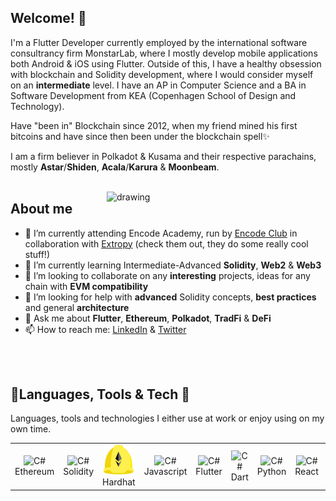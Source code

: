 ## Welcome! 🚀

I'm a Flutter Developer currently employed by the international software consultrancy firm MonstarLab, where I mostly develop mobile applications both Android & iOS using Flutter.
Outside of this, I have a healthy obsession with blockchain and Solidity development, where I would consider myself on an **intermediate** level.
I have an AP in Computer Science and a BA in Software Development from KEA (Copenhagen School of Design and Technology).

Have "been in" Blockchain since 2012, when my friend mined his first bitcoins and have since then been under the blockchain spell✨

I am a firm believer in Polkadot & Kusama and their respective parachains, mostly **Astar**/**Shiden**, **Acala**/**Karura** & **Moonbeam**.
</br>
</br>

<img align="right" src="https://thumbs.gfycat.com/EqualPowerfulKoodoo-size_restricted.gif" alt="drawing" width="350"/>

## About me
- 🔭 I’m currently attending Encode Academy, run by [Encode Club](https://www.encode.club/) in collaboration with [Extropy](https://extropy.io/) (check them out, they do some really cool stuff!)
- 🌱 I’m currently learning Intermediate-Advanced **Solidity**, **Web2** & **Web3**
- 👯 I’m looking to collaborate on any **interesting** projects, ideas for any chain with **EVM compatibility**
- 🤔 I’m looking for help with **advanced** Solidity concepts, **best practices** and general **architecture**
- 💬 Ask me about **Flutter**, **Ethereum**, **Polkadot**, **TradFi** & **DeFi**
- 📫 How to reach me: [LinkedIn](https://www.linkedin.com/in/oliver-h-duedam/) & [Twitter](https://twitter.com/oliverhduedam)
</br>
</br>

## 🔨Languages, Tools & Tech 👷
Languages, tools and technologies I either use at work or enjoy using on my own time.
<table>
  <tbody>
    <tr>
      <td align="center" width="96">
        <img src="https://img.icons8.com/color/96/000000/ethereum.png" width="48" height="48" alt="C#" style="max-width: 100%;">
      <br>Ethereum
      </td>
      <td align="center" width="96">
        <img src="https://docs.soliditylang.org/en/v0.8.7/_images/logo.svg" width="48" height="48" alt="C#" style="max-width: 100%;">
      <br>Solidity
      </td>
      <td align="center" width="96">
        <img src="./hardhat_logo.svg" width="48" height="48" alt="C#" style="max-width: 100%;">
      <br>Hardhat
      </td>
      <td align="center" width="96">
        <img src="https://img.icons8.com/color/96/000000/javascript--v1.png" width="48" height="48" alt="C#" style="max-width: 100%;">
      <br>Javascript
      </td>
      <td align="center" width="96" background="none">
        <img src="https://img.icons8.com/color/96/000000/flutter.png" width="48" height="48" alt="C#" style="max-width: 100%;">
      <br>Flutter
      </td>
      </td>
      <td align="center" width="96">
        <img src="https://img.icons8.com/color/96/000000/dart.png" width="48" height="48" alt="C#" style="max-width: 100%;">
      <br>Dart
      </td>
      <td align="center" width="96">
        <img src="https://img.icons8.com/fluency/96/000000/python.png" width="48" height="48" alt="C#" style="max-width: 100%;">
      <br>Python
      </td>
      </td>
      <td align="center" width="96">
        <img src="https://img.icons8.com/color/96/000000/react-native.png" width="48" height="48" alt="C#" style="max-width: 100%;">
      <br>React
      </td>
      <td align="center" width="96">
        <img src="https://img.icons8.com/color/96/000000/git.png" width="48" height="48" alt="C#" style="max-width: 100%;">
      <br>Git
      </td>
    </tr>
  </tbody>
</table>

<!-- [![Oliver's Github Stats](https://github-readme-stats.vercel.app/api?username=redrocket94)](https://github.com/anuraghazra/github-readme-stats) -->
